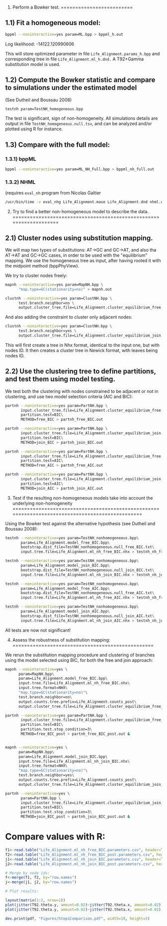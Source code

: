 1) Perform a Bowker test.
=========================

1.1) Fit a homogeneous model:
-----------------------------

```bash     
bppml --noninteractive=yes param=ML.bpp > bppml_h.out
```
Log likelihood:  -14122.120990606
    
This will store optimized parameter in file `Life_Alignment.params_h.bpp`
and corresponding tree in file              `Life_Alignment.ml_h.dnd.`
A T92+Gamma substitution model is used.

1.2) Compute the Bowker statistic and compare to simulations under the estimated model
--------------------------------------------------------------------------------------

(See Dutheil and Boussau 2008)

```bash
testnh param=TestNH_homogeneous.bpp
```

The test is significant, sign of non-homogeneity.
All simulations details are output in file `TestNH_homogeneous.null.tsv`, and can
be analyzed and/or plotted using R for instance.

1.3) Compare with the full model:
---------------------------------

### 1.3.1) bppML

```bash
bppml --noninteractive=yes param=ML_NH_Full.bpp > bppml_nh_full.out
```
    
### 1.3.2) NHML

(requires `eval_nh` program from Nicolas Galtier
```bash     
/usr/bin/time -v eval_nhg Life_Alignment.mase Life_Alignment.dnd nhml.opt >& nhml.out
```



2) Try to find a better non-homogeneous model to describe the data.
===================================================================

2.1) Cluster nodes using substitution mapping.
----------------------------------------------

We will map two types of substitutions: AT->GC and GC->AT, and also tha AT->AT and GC->GC cases,
in order to be used with the "equilibrium" mapping. We use the homogeneous tree as input, after
having rooted it with the midpoint method (bppPhyView).

We try to cluster nodes freely:
```bash
mapnh --noninteractive=yes param=MapNH.bpp \
      "map.type=GC(stationarity=no)" > mapnh.out 

clustnh --noninteractive=yes param=ClustNH.bpp \
      test.branch.neighbor=no \
      output.cluster_tree.file=Life_Alignment.cluster_equilibrium_free.dnd > clustnh_free.out
```

And also adding the constraint to cluster only adjacent nodes:

```bash
clustnh --noninteractive=yes param=ClustNH.bpp \
      test.branch.neighbor=yes \
      output.cluster_tree.file=Life_Alignment.cluster_equilibrium_join.dnd > clustnh_join.out
```

This will first create a tree in Nhx format, identical to the input one, but with
nodes ID. It then creates a cluster tree in Newick format, with leaves being nodes ID.

2.2) Use the clustering tree to define partitions, and test them using model testing.
-------------------------------------------------------------------------------------

We test both the clustering with nodes constrained to be adjacent or not in clustering,
and use two model selection criteria (AIC and BIC):

```bash     
partnh --noninteractive=yes param=PartNH.bpp \
       input.cluster_tree.file=Life_Alignment.cluster_equilibrium_free.dnd\
       partition.test=BIC\
       METHOD=free_BIC > partnh_free_BIC.out

partnh --noninteractive=yes param=PartNH.bpp \
       input.cluster_tree.file=Life_Alignment.cluster_equilibrium_join.dnd\
       partition.test=BIC\
       METHOD=join_BIC > partnh_join_BIC.out

partnh --noninteractive=yes param=PartNH.bpp \
       input.cluster_tree.file=Life_Alignment.cluster_equilibrium_free.dnd\
       partition.test=AIC\
       METHOD=free_AIC > partnh_free_AIC.out

partnh --noninteractive=yes param=PartNH.bpp \
       input.cluster_tree.file=Life_Alignment.cluster_equilibrium_join.dnd\
       partition.test=AIC\
       METHOD=join_AIC > partnh_join_AIC.out
```

3) Test if the resulting non-homogeneous models take into account the underlying non-homogeneity
================================================================================================

Using the Bowker test against the alternative hypothesis (see Dutheil and Boussau 2008):

```bash
testnh --noninteractive=yes param=TestNH_nonhomogeneous.bpp\
       param=Life_Alignment.model_free_BIC.bpp\
       bootstrap.dist_file=TestNH_nonhomogeneous.null_free_BIC.txt\
       input.tree.file=Life_Alignment.ml_nh_free_BIC.nhx > testnh_nh_free_BIC.out &

testnh --noninteractive=yes param=TestNH_nonhomogeneous.bpp\
       param=Life_Alignment.model_join_BIC.bpp\
       bootstrap.dist_file=TestNH_nonhomogeneous.null_join_BIC.txt\
       input.tree.file=Life_Alignment.ml_nh_join_BIC.nhx > testnh_nh_join_BIC.out &

testnh --noninteractive=yes param=TestNH_nonhomogeneous.bpp\
       param=Life_Alignment.model_free_AIC.bpp\
       bootstrap.dist_file=TestNH_nonhomogeneous.null_free_AIC.txt\
       input.tree.file=Life_Alignment.ml_nh_free_AIC.nhx > testnh_nh_free_AIC.out &

testnh --noninteractive=yes param=TestNH_nonhomogeneous.bpp\
       param=Life_Alignment.model_join_AIC.bpp\
       bootstrap.dist_file=TestNH_nonhomogeneous.null_join_AIC.txt\
       input.tree.file=Life_Alignment.ml_nh_join_AIC.nhx > testnh_nh_join_AIC.out &
```

All tests are now not significant!

4) Assess the robustness of substitution mapping:
=================================================

We rerun the substitution mapping procedure and clustering of branches using the model selected using BIC, for both the free and join approach:

```bash
mapnh --noninteractive=yes \
      param=MapNH.bpp\
      param=Life_Alignment.model_free_BIC.bpp\
      input.tree.file=Life_Alignment.ml_nh_free_BIC.nhx\
      input.tree.format=NHX\
      "map.type=GC(stationarity=no)"\
      test.branch.neighbor=no\
      output.counts.tree.prefix=Life_Alignment.counts_post\
      output.cluster_tree.file=Life_Alignment.cluster_equilibrium_free_post.dnd > mapnh_free_post.out &

partnh --noninteractive=yes param=PartNH.bpp \
       input.cluster_tree.file=Life_Alignment.cluster_equilibrium_free_post.dnd\
       partition.test=BIC\
       partition.test.stop_condition=3\
       METHOD=free_BIC_post > partnh_free_BIC_post.out &


mapnh --noninteractive=yes \
      param=MapNH.bpp\
      param=Life_Alignment.model_join_BIC.bpp\
      input.tree.file=Life_Alignment.ml_nh_join_BIC.nhx\
      input.tree.format=NHX\
      "map.type=GC(stationarity=no)"\
      test.branch.neighbor=yes\
      output.counts.tree.prefix=Life_Alignment.counts_post\
      output.cluster_tree.file=Life_Alignment.cluster_equilibrium_join_post.dnd > mapnh_join_post.out &

partnh --noninteractive=yes \
       param=PartNH.bpp \
       input.cluster_tree.file=Life_Alignment.cluster_equilibrium_join_post.dnd\
       partition.test=BIC\
       partition.test.stop_condition=3\
       METHOD=join_BIC_post > partnh_join_BIC_post.out &
```

# Compare values with R:

```R
f1<-read.table("Life_Alignment.ml_nh_free_BIC.parameters.csv", header=TRUE, row.names="NodeId")
f2<-read.table("Life_Alignment.ml_nh_free_BIC_post.parameters.csv", header=TRUE, row.names="NodeId")
j1<-read.table("Life_Alignment.ml_nh_join_BIC.parameters.csv", header=TRUE, row.names="NodeId")
j2<-read.table("Life_Alignment.ml_nh_join_BIC_post.parameters.csv", header=TRUE, row.names="NodeId")

# Merge by node ids:
f<-merge(f1, f2, by="row.names")
j<-merge(j1, j2, by="row.names")

# Plot results:

layout(matrix(1:2, nrow=1))
plot(jitter(T92.theta.y, amount=0.02)~jitter(T92.theta.x, amount=0.02), f, xlab="First step", ylab="Second step", main="Free model, BIC criterion", xlim=c(0,1), ylim=c(0, 1)); abline(0, 1)
plot(jitter(T92.theta.y, amount=0.02)~jitter(T92.theta.x, amount=0.02), j, xlab="First step", ylab="Second step", main="Join model, BIC criterion", xlim=c(0,1), ylim=c(0, 1)); abline(0, 1)

dev.print(pdf, "Figures/StepsComparison.pdf", width=10, height=5)
```

